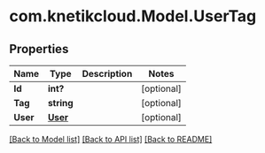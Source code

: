 # com.knetikcloud.Model.UserTag
## Properties

Name | Type | Description | Notes
------------ | ------------- | ------------- | -------------
**Id** | **int?** |  | [optional] 
**Tag** | **string** |  | [optional] 
**User** | [**User**](User.md) |  | [optional] 

[[Back to Model list]](../README.md#documentation-for-models) [[Back to API list]](../README.md#documentation-for-api-endpoints) [[Back to README]](../README.md)

